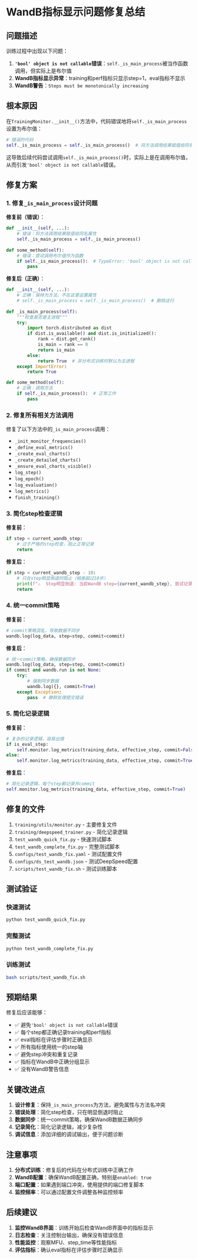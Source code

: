 # WandB指标显示问题修复总结

## 问题描述

训练过程中出现以下问题：
1. **`'bool' object is not callable`错误**：`self._is_main_process`被当作函数调用，但实际上是布尔值
2. **WandB指标显示异常**：training和perf指标只显示step=1，eval指标不显示
3. **WandB警告**：`Steps must be monotonically increasing`

## 根本原因

在`TrainingMonitor.__init__()`方法中，代码错误地将`self._is_main_process`设置为布尔值：
```python
# 错误的代码
self._is_main_process = self._is_main_process()  # 将方法调用结果赋值给同名属性
```

这导致后续代码尝试调用`self._is_main_process()`时，实际上是在调用布尔值，从而引发`'bool' object is not callable`错误。

## 修复方案

### 1. 修复`_is_main_process`设计问题

**修复前（错误）**：
```python
def __init__(self, ...):
    # 错误：将方法调用结果赋值给同名属性
    self._is_main_process = self._is_main_process()
    
def some_method(self):
    # 错误：尝试调用布尔值作为函数
    if self._is_main_process():  # TypeError: 'bool' object is not callable
        pass
```

**修复后（正确）**：
```python
def __init__(self, ...):
    # 正确：保持为方法，不在这里设置属性
    # self._is_main_process = self._is_main_process()  # 删除这行
    
def _is_main_process(self):
    """检查是否是主进程"""
    try:
        import torch.distributed as dist
        if dist.is_available() and dist.is_initialized():
            rank = dist.get_rank()
            is_main = rank == 0
            return is_main
        else:
            return True  # 非分布式训练时默认为主进程
    except ImportError:
        return True

def some_method(self):
    # 正确：调用方法
    if self._is_main_process():  # 正常工作
        pass
```

### 2. 修复所有相关方法调用

修复了以下方法中的`_is_main_process`调用：

- `_init_monitor_frequencies()`
- `_define_eval_metrics()`
- `_create_eval_charts()`
- `_create_detailed_charts()`
- `_ensure_eval_charts_visible()`
- `log_step()`
- `log_epoch()`
- `log_evaluation()`
- `log_metrics()`
- `finish_training()`

### 3. 简化step检查逻辑

**修复前**：
```python
if step < current_wandb_step:
    # 过于严格的step检查，阻止正常记录
    return
```

**修复后**：
```python
if step < current_wandb_step - 10:
    # 只在step明显倒退时阻止（相差超过10步）
    print(f"⚠️  Step明显倒退: 当前WandB step={current_wandb_step}, 尝试记录step={step}")
    return
```

### 4. 统一commit策略

**修复前**：
```python
# commit策略混乱，导致数据不同步
wandb.log(log_data, step=step, commit=commit)
```

**修复后**：
```python
# 统一commit策略，确保数据同步
wandb.log(log_data, step=step, commit=commit)
if commit and wandb.run is not None:
    try:
        # 强制同步数据
        wandb.log({}, commit=True)
    except Exception:
        pass  # 静默处理提交错误
```

### 5. 简化记录逻辑

**修复前**：
```python
# 复杂的记录逻辑，容易出错
if is_eval_step:
    self.monitor.log_metrics(training_data, effective_step, commit=False)
else:
    self.monitor.log_metrics(training_data, effective_step, commit=True)
```

**修复后**：
```python
# 简化记录逻辑，每个step都记录并commit
self.monitor.log_metrics(training_data, effective_step, commit=True)
```

## 修复的文件

1. `training/utils/monitor.py` - 主要修复文件
2. `training/deepspeed_trainer.py` - 简化记录逻辑
3. `test_wandb_quick_fix.py` - 快速测试脚本
4. `test_wandb_complete_fix.py` - 完整测试脚本
5. `configs/test_wandb_fix.yaml` - 测试配置文件
6. `configs/ds_test_wandb.json` - 测试DeepSpeed配置
7. `scripts/test_wandb_fix.sh` - 测试训练脚本

## 测试验证

### 快速测试
```bash
python test_wandb_quick_fix.py
```

### 完整测试
```bash
python test_wandb_complete_fix.py
```

### 训练测试
```bash
bash scripts/test_wandb_fix.sh
```

## 预期结果

修复后应该能够：

- ✅ 避免`'bool' object is not callable`错误
- ✅ 每个step都正确记录training和perf指标
- ✅ eval指标在评估步骤时正确显示
- ✅ 所有指标使用统一的step轴
- ✅ 避免step冲突和重复记录
- ✅ 指标在WandB中正确分组显示
- ✅ 没有WandB警告信息

## 关键改进点

1. **设计修复**：保持`_is_main_process`为方法，避免属性与方法名冲突
2. **错误处理**：简化step检查，只在明显倒退时阻止
3. **数据同步**：统一commit策略，确保WandB数据正确同步
4. **记录简化**：简化记录逻辑，减少复杂性
5. **调试信息**：添加详细的调试输出，便于问题诊断

## 注意事项

1. **分布式训练**：修复后的代码在分布式训练中正确工作
2. **WandB配置**：确保WandB配置正确，特别是`enabled: true`
3. **端口配置**：如果遇到端口冲突，使用提供的端口修复脚本
4. **监控频率**：可以通过配置文件调整各种监控频率

## 后续建议

1. **监控WandB界面**：训练开始后检查WandB界面中的指标显示
2. **日志检查**：关注控制台输出，确保没有错误信息
3. **性能监控**：观察MFU、step_time等性能指标
4. **评估指标**：确认eval指标在评估步骤时正确显示 